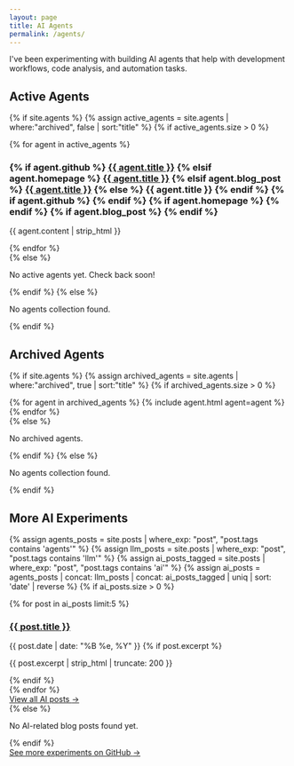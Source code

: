 ```yaml
---
layout: page
title: AI Agents
permalink: /agents/
---
```


<p class="text-4xl font-light text-gray-700 dark:text-gray-300">I've been experimenting with building <span class="text-purple-600 dark:text-purple-400">AI agents</span> that help with <span class="text-emerald-600 dark:text-emerald-400">development workflows</span>, <span class="text-amber-600 dark:text-amber-400">code analysis</span>, and <span class="text-indigo-600 dark:text-indigo-400">automation tasks</span>.</p>

<div class="my-8 border-t border-gray-200 dark:border-gray-700"></div>

## <span class="text-purple-600 dark:text-purple-400">Active Agents</span>

{% if site.agents %}
{% assign active_agents = site.agents | where:"archived", false | sort:"title" %}
{% if active_agents.size > 0 %}
<div class="my-6 space-y-4">
{% for agent in active_agents %}
  <div class="border-b border-gray-200 dark:border-gray-700 pb-4 last:border-b-0">
    <h3 class="text-lg font-semibold text-gray-800 dark:text-gray-200 mb-2">
      {% if agent.github %}
        <a href="{{ agent.github }}" class="text-purple-600 dark:text-purple-400 hover:text-purple-800 dark:hover:text-purple-300">{{ agent.title }}</a>
        {% elsif agent.homepage %}
        <a href="{{ agent.homepage }}" class="text-purple-600 dark:text-purple-400 hover:text-purple-800 dark:hover:text-purple-300">{{ agent.title }}</a>
        {% elsif agent.blog_post %}
        <a href="{{ agent.blog_post }}" class="text-purple-600 dark:text-purple-400 hover:text-purple-800 dark:hover:text-purple-300">{{ agent.title }}</a>
      {% else %}
        {{ agent.title }}
      {% endif %}
      <span class="ml-2 text-sm">
        {% if agent.github %}
          <a href="{{ agent.github }}" class="text-gray-500 hover:text-gray-700 dark:text-gray-400 dark:hover:text-gray-200">
            <i class="fab fa-github" aria-hidden="true"></i>
          </a>
        {% endif %}
        {% if agent.homepage %}
          <a href="{{ agent.homepage }}" class="text-gray-500 hover:text-gray-700 dark:text-gray-400 dark:hover:text-gray-200 ml-2">
            <i class="fas fa-external-link-alt" aria-hidden="true"></i>
          </a>
        {% endif %}
        {% if agent.blog_post %}
          <a href="{{ agent.blog_post }}" class="text-gray-500 hover:text-gray-700 dark:text-gray-400 dark:hover:text-gray-200 ml-2">
            <i class="fas fa-blog" aria-hidden="true"></i>
          </a>
        {% endif %}
      </span>
    </h3>
    <p class="text-gray-700 dark:text-gray-300">{{ agent.content | strip_html }}</p>
  </div>
{% endfor %}
</div>
{% else %}
<p class="text-gray-600 dark:text-gray-400">No active agents yet. Check back soon!</p>
{% endif %}
{% else %}
<p class="text-gray-600 dark:text-gray-400">No agents collection found.</p>
{% endif %}

<div class="my-8 border-t border-gray-200 dark:border-gray-700"></div>

## <span class="text-amber-600 dark:text-amber-400">Archived Agents</span>

{% if site.agents %}
{% assign archived_agents = site.agents | where:"archived", true | sort:"title" %}
{% if archived_agents.size > 0 %}
<div class="grid grid-cols-1 sm:grid-cols-2 lg:grid-cols-3 gap-6 my-6">
{% for agent in archived_agents %}
{% include agent.html agent=agent %}
{% endfor %}
</div>
{% else %}
<p class="text-gray-600 dark:text-gray-400">No archived agents.</p>
{% endif %}
{% else %}
<p class="text-gray-600 dark:text-gray-400">No agents collection found.</p>
{% endif %}

<div class="my-8 border-t border-gray-200 dark:border-gray-700"></div>

## <span class="text-indigo-600 dark:text-indigo-400">More AI Experiments</span>

{% assign agents_posts = site.posts | where_exp: "post", "post.tags contains 'agents'" %}
{% assign llm_posts = site.posts | where_exp: "post", "post.tags contains 'llm'" %}
{% assign ai_posts_tagged = site.posts | where_exp: "post", "post.tags contains 'ai'" %}
{% assign ai_posts = agents_posts | concat: llm_posts | concat: ai_posts_tagged | uniq | sort: 'date' | reverse %}
{% if ai_posts.size > 0 %}
<div class="grid grid-cols-1 gap-4 my-6">
{% for post in ai_posts limit:5 %}
  <article class="flex flex-col p-4 bg-gray-50 rounded-lg border border-gray-200 dark:bg-gray-800 dark:border-gray-700">
    <h3 class="text-lg font-semibold mb-2">
      <a href="{{ post.url }}" class="text-indigo-600 dark:text-indigo-400 hover:text-indigo-800 dark:hover:text-indigo-300">
        {{ post.title }}
      </a>
    </h3>
    <time class="text-sm text-gray-600 dark:text-gray-400 mb-2">{{ post.date | date: "%B %e, %Y" }}</time>
    {% if post.excerpt %}
      <p class="text-gray-700 dark:text-gray-300">{{ post.excerpt | strip_html | truncate: 200 }}</p>
    {% endif %}
  </article>
{% endfor %}
</div>

<div class="my-6 text-center">
  <a href="?tags=agents,llm" class="inline-block px-6 py-3 font-medium text-white bg-indigo-600 rounded-lg hover:bg-indigo-700 transition-all duration-200 shadow-md hover:shadow-lg dark:bg-indigo-700 dark:hover:bg-indigo-800">
    View all AI posts <span class="ml-1">→</span>
  </a>
</div>
{% else %}
<p class="text-gray-600 dark:text-gray-400 my-6">No AI-related blog posts found yet.</p>
{% endif %}

<div class="my-6 text-center">
  <a href="https://github.com/jefftriplett" class="inline-block px-6 py-3 font-medium text-white bg-purple-600 rounded-lg hover:bg-purple-700 transition-all duration-200 shadow-md hover:shadow-lg dark:bg-purple-700 dark:hover:bg-purple-800">
    <i class="fab fa-github mr-2" aria-hidden="true"></i>See more experiments on GitHub <span class="ml-1">→</span>
  </a>
</div>